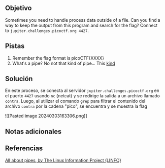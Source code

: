 ## Objetivo
Sometimes you need to handle process data outside of a file. Can you find a way to keep the output from this program and search for the flag? Connect to `jupiter.challenges.picoctf.org 4427`.

## Pistas
1. Remember the flag format is picoCTF{XXXX}
2. What's a pipe? No not that kind of pipe... This [kind](http://www.linfo.org/pipes.html)

## Solución
En este proceso, se conecta al servidor `jupiter.challenges.picoctf.org` en el puerto `4427` usando `nc` (netcat) y se redirige la salida a un archivo llamado `contra`. Luego, al utilizar el comando `grep` para filtrar el contenido del archivo `contra` por la cadena "pico", se encuentra y se muestra la flag

![[Pasted image 20240303163306.png]]

## Notas adicionales

## Referencias
[All about pipes, by The Linux Information Project (LINFO)](https://www.linfo.org/pipes.html)